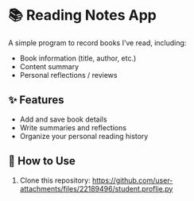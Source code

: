 # 📚 Reading Notes App


A simple program to record books I’ve read, including:


- Book information (title, author, etc.)
- Content summary
- Personal reflections / reviews


## ✨ Features
- Add and save book details
- Write summaries and reflections
- Organize your personal reading history


## 🚀 How to Use
1. Clone this repository:
 https://github.com/user-attachments/files/22189496/student.proflie.py
